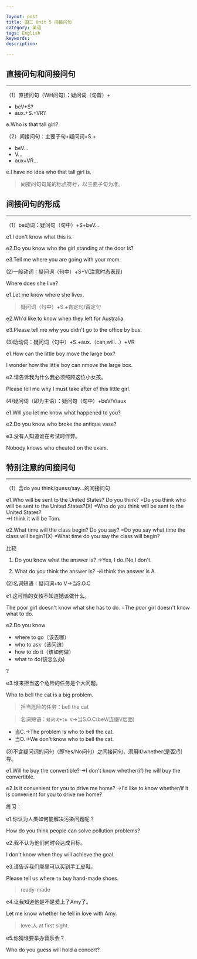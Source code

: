 ```yaml
---

layout: post
title: 国三 Unit 5 间接问句
category: 英语
tags: English
keywords: 
description: 

---
```


## 直接问句和间接问句

----------


（1）直接问句（WH问句）：疑问词（句首）+

- beV+S?
- aux.+S.+VR?

e.Who is that tall girl?

（2）间接问句：主要子句+疑问词+S.+

- beV...
- V...
- aux+VR...

e.I have no idea who that tall girl is.

>间接问句句尾的标点符号，以主要子句为准。

## 间接问句的形成

----------


（1）be动词：疑问句（句中）+S+beV...

e1.I don't know what this is.

e2.Do you know who the girl standing at the door is?

e3.Tell me where you are going with your mom.

(2)一般动词：疑问词（句中）+S+V(注意时态表现)

Where does she live?

e1.Let me know where she live`s`.

>疑问词（句中）+S.+肯定句/否定句

e2.Wh'd like to know when they left for Australia.

e3.Please tell me why you didn't go to the office by bus.

(3)助动词：疑问词（句中）+S.+aux.（can,will...）+VR

e1.How can the little boy move the large box?

I wonder how the little boy can nmove the large box.

e2.请告诉我为什么我必须照顾这位小女孩。

Please tell me why I must take after of this little girl.

(4)疑问词（即为主语）：疑问句（句中）+beV/V/aux

e1.Will you let me know what happened to you?

e2.Do you know who broke the antique vase?

e3.没有人知道谁在考试时作弊。

Nobody knows who cheated on the exam.

## 特别注意的间接问句

----------


（1）含do you think/guess/say...的间接问句

e1.Who will be sent to the United States? 
Do you think?
=Do you think who will be sent to the United States?(X)
=Who do you think will be sent to the United States?   
->I think it will be Tom.

e2.What time will the class begin?
Do you say?
=Do you say what time the class will begin?(X)
=What time do you say the class will begin? 

比较

1. Do you know what the answer is?
->Yes, I do./No,I don't.

2. What do you think the answer is?
->I think the answer is A.

(2)名词短语：疑问词+to V->当S.O.C

e1.这可怜的女孩不知道她该做什么。

The poor girl doesn't know what she has to do.
=The poor girl doesn't know what to do.

e2.Do you know

- where to go（该去哪）
- who to ask（该问谁）
- how to do it（该如何做）
- what to do(该怎么办)

?

e3.谁来担当这个危险的任务是个大问题。

Who to bell the cat is a big problem.

>担当危险的任务：bell the cat

>名词短语：`疑问词+to V`->当S.O.C(beV/连缀V后面)

- 当C.->The problem is who to bell the cat.
- 当O.->We don't know who to bell the cat.

(3)不含疑问词的问句（即Yes/No问句）之间接问句，须用if/whether(是否)引导。

e1.Will he buy the convertible?
->I don't know whether(if) he will buy the convertible.

e2.Is it convenient for you to drive me home?
->I'd like to know whether/if it is converient for you to drive me home?

练习：

e1.你认为人类如何能解决污染问题呢？

How do you think people can solve pollution problems?

e2.我不认为他们何时会达成目标。

I don't know when they will achieve the goal.

e3.请告诉我们哪里可以买到手工皮鞋。

Please tell us where `to` buy hand-made shoes.

>ready-made

e4.让我知道他是不是爱上了Amy了。

Let me know whether he fell in love with Amy.

>love 人 at first sight.

e5.你猜谁要举办音乐会？

Who do you guess will hold a concert?


